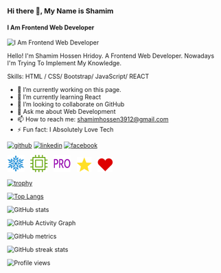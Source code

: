 ### Hi there 👋, My Name is Shamim 
#### I Am Frontend Web Developer
![I Am Frontend Web Developer](https://as2.ftcdn.net/v2/jpg/03/13/40/45/1000_F_313404541_e9YZ3pht6oEEkMXuhxTboqXA2B2ShNnC.jpg)

Hello! I'm Shamim Hossen Hridoy. A Frontend Web Developer. Nowadays I'm Trying To Implement My Knowledge.

Skills: HTML / CSS/ Bootstrap/ JavaScript/ REACT 

- 🔭 I’m currently working on this page. 
- 🌱 I’m currently learning React 
- 👯 I’m looking to collaborate on GitHub 
- 💬 Ask me about Web Development 
- 📫 How to reach me: shamimhossen3912@gmail.com 
- ⚡ Fun fact: I Absolutely Love Tech 


[<img src='https://cdn.jsdelivr.net/npm/simple-icons@3.0.1/icons/github.svg' alt='github' height='40'>](https://github.com/shamim456)  [<img src='https://cdn.jsdelivr.net/npm/simple-icons@3.0.1/icons/linkedin.svg' alt='linkedin' height='40'>](https://www.linkedin.com/in/shamim-hossen-34462124a/)  [<img src='https://cdn.jsdelivr.net/npm/simple-icons@3.0.1/icons/facebook.svg' alt='facebook' height='40'>](https://www.facebook.com/https://www.facebook.com/profile.php?id=100044961007166)  

<a href='https://archiveprogram.github.com/'><img src='https://raw.githubusercontent.com/acervenky/animated-github-badges/master/assets/acbadge.gif' width='40' height='40'></a> <a href='https://docs.github.com/en/developers'><img src='https://raw.githubusercontent.com/acervenky/animated-github-badges/master/assets/devbadge.gif' width='40' height='40'></a> <a href='https://github.com/pricing'><img src='https://raw.githubusercontent.com/acervenky/animated-github-badges/master/assets/pro.gif' width='40' height='40'></a> <a href='https://stars.github.com/'><img src='https://raw.githubusercontent.com/acervenky/animated-github-badges/master/assets/starbadge.gif' width='35' height='35'></a> <a href='https://docs.github.com/en/github/supporting-the-open-source-community-with-github-sponsors'><img src='https://raw.githubusercontent.com/acervenky/animated-github-badges/master/assets/sponsorbadge.gif' width='35' height='35'></a> 

[![trophy](https://github-profile-trophy.vercel.app/?username=shamim456)](https://github.com/ryo-ma/github-profile-trophy)

[![Top Langs](https://github-readme-stats.vercel.app/api/top-langs/?username=shamim456)](https://github.com/anuraghazra/github-readme-stats)

![GitHub stats](https://github-readme-stats.vercel.app/api?username=shamim456&show_icons=true&count_private=true)  

![GitHub Activity Graph](https://activity-graph.herokuapp.com/graph?username=shamim456)  

![GitHub metrics](https://metrics.lecoq.io/shamim456)  

![GitHub streak stats](https://github-readme-streak-stats.herokuapp.com/?user=shamim456)  

![Profile views](https://gpvc.arturio.dev/shamim456)  
